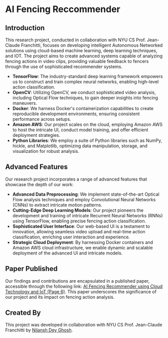 # AI Fencing Reccommender

## Introduction
This research project, conducted in collaboration with NYU CS Prof. Jean-Claude Franchitti, focuses on developing intelligent Autonomous Networked solutions using cloud-based machine learning, deep learning techniques, and IOT. The project aims to create advanced systems capable of analyzing fencing actions in video clips, providing valuable feedback to fencers through the use of sophisticated recommender systems.

- **TensorFlow**: The industry-standard deep learning framework empowers us to construct and train complex neural networks, enabling high-level action classification.
- **OpenCV**: Utilizing OpenCV, we conduct sophisticated video analysis, including Optical Flow techniques, to gain deeper insights into fencing maneuvers.
- **Docker**: We harness Docker's containerization capabilities to create reproducible development environments, ensuring consistent performance across setups.
- **Amazon AWS**: Our project scales on the cloud, employing Amazon AWS to host the intricate UI, conduct model training, and offer efficient deployment strategies.
- **Python Libraries**: We employ a suite of Python libraries such as NumPy, hickle, and Matplotlib, optimizing data manipulation, storage, and visualization for robust analysis.

## Advanced Features
Our research project incorporates a range of advanced features that showcase the depth of our work:

- **Advanced Data Preprocessing**: We implement state-of-the-art Optical Flow analysis techniques and employ Convolutional Neural Networks (CNNs) to extract intricate motion patterns.
- **Cutting-Edge Deep Learning Models**: Our project pioneers the development and training of intricate Recurrent Neural Networks (RNNs) using TensorFlow, enabling precise fencing action classification.
- **Sophisticated User Interface**: Our web-based UI is a testament to innovation, allowing seamless video upload and real-time action classification, enriching user interaction and experience.
- **Strategic Cloud Deployment**: By harnessing Docker containers and Amazon AWS cloud infrastructure, we enable dynamic and scalable deployment of the advanced UI and intricate models.

## Paper Published
Our findings and contributions are encapsulated in a published paper, accessible through the following link: [AI Fencing Recommender using Cloud Technology and IoT (Page 6)](https://img1.wsimg.com/blobby/go/9191e826-b8e2-4be4-9c2c-09e8c7fc1375/downloads/Issue%20_3.pdf?ver=1685207117282.). This paper underscores the significance of our project and its impact on fencing action analysis.

## Created By
This project was developed in collaboration with NYU CS Prof. Jean-Claude Franchitti by [Nilansh Dey Ghosh](https://github.com/ndg24).

